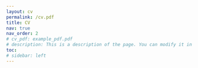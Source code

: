 ```yaml
---
layout: cv
permalink: /cv.pdf
title: CV
nav: true
nav_order: 2
# cv_pdf: example_pdf.pdf
# description: This is a description of the page. You can modify it in '_pages/cv.md'. You can also change or remove the top pdf download button.
toc:
# sidebar: left
---
```

